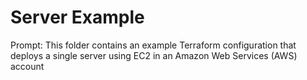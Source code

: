 # Server Example

Prompt: This folder contains an example Terraform configuration that deploys a single server using EC2 in an Amazon Web Services (AWS) account

